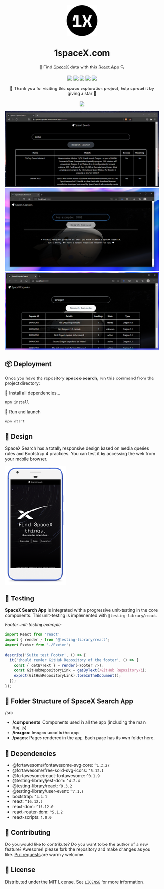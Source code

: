 <p align="center">
  <img
    src="public/logo192.png"
    align="center"
    width="100"
    alt="SpaceX Search"
    title="SpaceX Search"
  />
  <h1 align="center">1spaceX.com</h1>
</p>


<p align="center">🚀 Find <a href="https://www.spacex.com/">SpaceX</a> data with this <a href="https://reactjs.org/">React App</a> 🔍</p>

<p align="center">
  <a href="https://nodejs.org/"><img src="https://img.shields.io/static/v1?label=Node&message=v16.12&color=339933&logo=node.js&style=for-the-badge" /></a>
  <a href="https://reactjs.org/"><img src="https://img.shields.io/static/v1?label=React&message=v16.12&color=61DAFB&logo=react&style=for-the-badge" /></a>
  <a href="https://getbootstrap.com/"><img src="https://img.shields.io/static/v1?label=Bootstrap&message=v4.4.1&color=563D7C&logo=bootstrap&style=for-the-badge" /></a>
  <a href="https://reactrouter.com/"><img src="https://img.shields.io/static/v1?label=React%20Router&message=v5.1.2&color=CA4245&logo=react-router&style=for-the-badge" /></a>
  <a href="https://github.com/r-spacex/SpaceX-API"><img src="https://img.shields.io/static/v1?label=SpaceX%20API&message=v3&color=000000&logo=spacex&style=for-the-badge" /></a>
</p>

<p align="center">
  🤗 Thank you for visiting this space exploration project, help spread it by giving a star 🌟<br />
  <br />
  <a href="https://github.com/360macky/spacex-search/stargazers"><img src="https://img.shields.io/github/stars/360macky/spacex-search?label=Star%20this%20repository%21&style=social" /></a><br />
</p>
 



![Demo of SpaceX Search](./.github/demo.gif)
![Screenshoot Capsules Home SpaceX Search](./.github/screenshot_1.PNG)
![Screenshoot Capsules Results SpaceX Search](./.github/screenshot_2.PNG)


## 📦 Deployment

Once you have the repository **spacex-search**, run this command from the project directory:

🔽 Install all dependencies...

```bash
npm install
```

🚀 Run and launch

```bash
npm start
```


## 🎨 Design
SpaceX Search has a totally responsive design based on media queries rules and Bootstrap 4 practices.
You can test it by accessing the web from your mobile browser.

<img
  src=".github/android_screenshot.png"
  align="center"
  width="200"
  alt="SpaceX Search on Android phone"
  title="SpaceX Search on Android phone"
/>


## 🧪 Testing
**SpaceX Search App** is integrated with a progressive unit-testing in the core components. This unit-testing is implemented with `@testing-library/react`.

*Footer unit-testing example:*
```javascript
import React from 'react';
import { render } from '@testing-library/react';
import Footer from './Footer';

describe('Suite test Footer', () => {
  it('should render GitHub Repository of the footer', () => {
    const { getByText } = render(<Footer />);
    const GitHubRepositoryLink = getByText(/GitHub Repository/i);
    expect(GitHubRepositoryLink).toBeInTheDocument();
  });
});
```


## 📂 Folder Structure of SpaceX Search App
/src
-  **/components**: Components used in all the app (including the main App.js)
-  **/images**: Images used in the app
-  **/pages**: Pages rendered in the app. Each page has its own folder here.


## 🎁 Dependencies
- @fortawesome/fontawesome-svg-core: `^1.2.27`
- @fortawesome/free-solid-svg-icons: `^5.12.1`
- @fortawesome/react-fontawesome: `^0.1.9`
- @testing-library/jest-dom: `^4.2.4`
- @testing-library/react: `^9.3.2`
- @testing-library/user-event: `^7.1.2`
- bootstrap: `^4.4.1`
- react: `^16.12.0`
- react-dom: `^16.12.0`
- react-router-dom: `^5.1.2`
- react-scripts: `4.0.0`


## 🤲 Contributing
Do you would like to contribute? Do you want to be the author of a new feature? Awesome! please fork the repository and make changes as you like. [Pull requests](https://github.com/360macky/spacex-search/pulls) are warmly welcome.


## 📃 License
Distributed under the MIT License.
See [`LICENSE`](./LICENSE) for more information.
